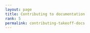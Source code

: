 ```yaml
---
layout: page
title: Contributing to documentation
rank: 5
permalink: contributing-takeoff-docs
---
```



